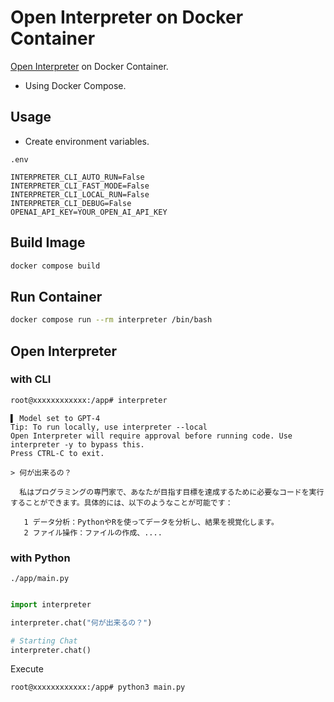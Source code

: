 # Open Interpreter on Docker Container

[Open Interpreter](https://github.com/KillianLucas/open-interpreter) on Docker Container.

- Using Docker Compose.


## Usage

- Create environment variables.

`.env`
```
INTERPRETER_CLI_AUTO_RUN=False
INTERPRETER_CLI_FAST_MODE=False
INTERPRETER_CLI_LOCAL_RUN=False
INTERPRETER_CLI_DEBUG=False
OPENAI_API_KEY=YOUR_OPEN_AI_API_KEY
```


## Build Image

```bash
docker compose build
```

## Run Container

```bash
docker compose run --rm interpreter /bin/bash
```

## Open Interpreter

### with CLI
```bash
root@xxxxxxxxxxxx:/app# interpreter
```

```
▌ Model set to GPT-4 
Tip: To run locally, use interpreter --local                                               
Open Interpreter will require approval before running code. Use interpreter -y to bypass this.                                                     
Press CTRL-C to exit.                                                 
```

```
> 何が出来るの？
                                       
  私はプログラミングの専門家で、あなたが目指す目標を達成するために必要なコードを実行することができます。具体的には、以下のようなことが可能です：   
                                       
   1 データ分析：PythonやRを使ってデータを分析し、結果を視覚化します。                                                                             
   2 ファイル操作：ファイルの作成、....
```


### with Python

`./app/main.py`

```python

import interpreter

interpreter.chat("何が出来るの？")

# Starting Chat
interpreter.chat()

```

Execute

```bash
root@xxxxxxxxxxxx:/app# python3 main.py
```

